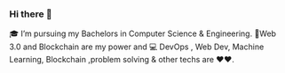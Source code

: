### Hi there 👋
🎓 I’m pursuing my Bachelors in Computer Science & Engineering. 👨‍Web 3.0 and Blockchain are my power and 💻 DevOps , Web Dev, Machine Learning, Blockchain ,problem solving & other techs are ❤️❤️.
<!--
**tribanj/tribanj** is a ✨ _special_ ✨ repository because its `README.md` (this file) appears on your GitHub profile.

Here are some ideas to get you started:

- 🔭 I’m currently working on ...
- 🌱 I’m currently learning ...
- 👯 I’m looking to collaborate on ...
- 🤔 I’m looking for help with ...
- 💬 Ask me about ...
- 📫 How to reach me: ...
- 😄 Pronouns: ...
- ⚡ Fun fact: ...
-->

